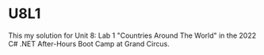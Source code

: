# U8L1
This my solution for Unit 8: Lab 1 "Countries Around The World" in the 2022 C# .NET After-Hours Boot Camp at Grand Circus.
